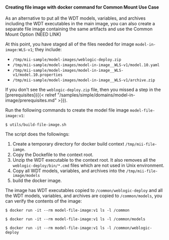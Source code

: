 #### Creating file image with docker command for Common Mount Use Case

As an alternative to put all the WDT models, variables, and archives including the WDT executables in the main image, you
can also create a separate file image containing the same artifacts and use the Common Mount Option (NEED LINK)

At this point, you have staged all of the files needed for image `model-in-image:WLS-v1`; they include:

- `/tmp/mii-sample/model-images/weblogic-deploy.zip`
- `/tmp/mii-sample/model-images/model-in-image__WLS-v1/model.10.yaml`
- `/tmp/mii-sample/model-images/model-in-image__WLS-v1/model.10.properties`
- `/tmp/mii-sample/model-images/model-in-image__WLS-v1/archive.zip`

If you don't see the `weblogic-deploy.zip` file, then you missed a step in the [prerequisites]({{< relref "/samples/simple/domains/model-in-image/prerequisites.md" >}}).

Run the following commands to create the model file image `model-file-image:v1`:

  ```shell
  $ utils/build-file-image.sh
  ```

The script does the followings:

1. Create a temporary directory for docker build context `/tmp/mii-file-iamge`.
2. Copy the Dockefile to the context root.
3. Unzip the WDT executable to the context root. It also removes all the `weblogic-deploy/bin/*.cmd` files which are not used in Unix environment.
4. Copy all WDT models, variables, and archives into the `/tmp/mii-file-image/models`
5. build the docker image.

The image has WDT executables copied to `/common/weblogic-deploy` and all the WDT models, variables, and archives are copied to `/common/models`, you can verify
the contents of the image:

  ```shell
  $ docker run -it --rm model-file-image:v1 ls -l /common
  ```

  ```shell
  $ docker run -it --rm model-file-image:v1 ls -l /common/models  
  ```

  ```shell
  $ docker run -it --rm model-file-image:v1 ls -l /common/weblogic-deploy
  ```